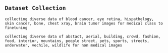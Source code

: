 `Dataset Collection`
------------------
`collecting diverse data of blood cancer, eye retina, hispathelogy, skin cancer, bone, chest xray, brain tumor images for medical class to finetuning`

`collecting diverse data of abstact, aerial, building, crowd, fashion, food, interior, mountains, people street, pets, sports, streets, underwater, vechile, wildlife for non medical images`


